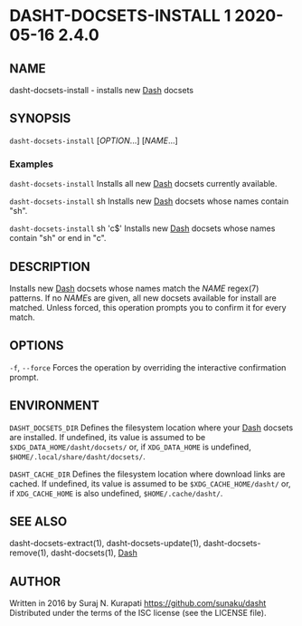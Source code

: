 # DASHT-DOCSETS-INSTALL 1       2020-05-16                            2.4.0

## NAME

dasht-docsets-install - installs new [Dash] docsets

## SYNOPSIS

`dasht-docsets-install` [*OPTION*...] [*NAME*...]

### Examples

`dasht-docsets-install`
  Installs all new [Dash] docsets currently available.

`dasht-docsets-install` sh
  Installs new [Dash] docsets whose names contain "sh".

`dasht-docsets-install` sh 'c$'
  Installs new [Dash] docsets whose names contain "sh" or end in "c".

## DESCRIPTION

Installs new [Dash] docsets whose names match the *NAME* regex(7) patterns.
If no *NAME*s are given, all new docsets available for install are matched.
Unless forced, this operation prompts you to confirm it for every match.

## OPTIONS

`-f`, `--force`
  Forces the operation by overriding the interactive confirmation prompt.

## ENVIRONMENT

`DASHT_DOCSETS_DIR`
  Defines the filesystem location where your [Dash] docsets are installed.
  If undefined, its value is assumed to be `$XDG_DATA_HOME/dasht/docsets/`
  or, if `XDG_DATA_HOME` is undefined, `$HOME/.local/share/dasht/docsets/`.

`DASHT_CACHE_DIR`
  Defines the filesystem location where download links are cached.
  If undefined, its value is assumed to be `$XDG_CACHE_HOME/dasht/`
  or, if `XDG_CACHE_HOME` is also undefined, `$HOME/.cache/dasht/`.

## SEE ALSO

dasht-docsets-extract(1), dasht-docsets-update(1), dasht-docsets-remove(1),
dasht-docsets(1), [Dash]

[Dash]: https://kapeli.com/dash

## AUTHOR

Written in 2016 by Suraj N. Kurapati <https://github.com/sunaku/dasht>
Distributed under the terms of the ISC license (see the LICENSE file).